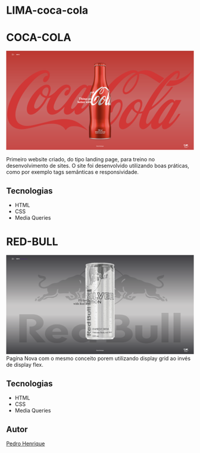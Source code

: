 # LIMA-coca-cola
# COCA-COLA
![](./img/coca-cola-preview.png)

Primeiro website criado, do tipo landing page, para treino no desenvolvimento de sites.
O site foi desenvolvido utilizando boas práticas, como por exemplo tags semânticas e responsividade.

## Tecnologias
* HTML
* CSS
* Media Queries


# RED-BULL
![](./img/redbull-preview.png)
Pagína Nova com o mesmo conceito porem utilizando display grid ao invés de display flex.

## Tecnologias
* HTML
* CSS
* Media Queries




## Autor
[Pedro Henrique](<https://www.linkedin.com/in/pedro-henrique-oliveira-da-silva-3589772b0/>)

